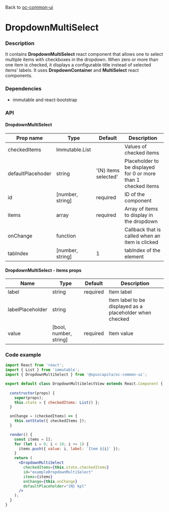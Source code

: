 Back to [oc-common-ui](../../README.md)

# DropdownMultiSelect

### Description

It contains **DropdownMultiSelect** react component that allows one to select multiple items with checkboxes in the dropdown. When zero or more than one item is checked, it displays a configurable title instead of selected items' labels. It uses **DropdownContainer** and **MultiSelect** react components.

### Dependencies

- immutable and react-bootstrap

### API

#### DropdownMultiSelect

Prop name | Type | Default | Description
--- | --- | --- | ---
checkedItems | Immutable.List | | Values of checked items
defaultPlacehoder | string | '{N} items selected' | Placeholder to be displayed for 0 or more than 1 checked items
id | [number, string] | required | ID of the component
items | array | required | Array of items to display in the dropdown
onChange | function | | Callback that is called when an item is clicked
tabIndex | [number, string] | 1 | tabIndex of the element

#### DropdownMultiSelect - items props

Name | Type | Default | Description
--- | --- | --- | ---
label | string | required | Item label
labelPlaceholder | string | | Item label to be displayed as a placeholder when checked
value | [bool, number, string] | required | Item value

### Code example

```jsx
import React from 'react';
import { List } from 'immutable';
import { DropdownMultiSelect } from '@opuscapita/oc-common-ui';

export default class DropdownMultiSelectView extends React.Component {
  
  constructor(props) {
    super(props);
    this.state = { checkedItems: List() };
  }

  onChange = (checkedItems) => {
    this.setState({ checkedItems });
  }

  render() {
    const items = [];
    for (let i = 0; i < 10; i += 1) {
      items.push({ value: i, label: `Item ${i}` });
    }
    return (
      <DropdownMultiSelect
        checkedItems={this.state.checkedItems}
        id="exampleDropdownMultiSelect"
        items={items}
        onChange={this.onChange}
        defaultPlaceholder="{N} kpl"
      />
    );
  }
}
```
